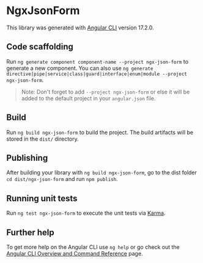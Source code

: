 # NgxJsonForm

This library was generated with [Angular CLI](https://github.com/angular/angular-cli) version 17.2.0.

## Code scaffolding

Run `ng generate component component-name --project ngx-json-form` to generate a new component. You can also use `ng generate directive|pipe|service|class|guard|interface|enum|module --project ngx-json-form`.
> Note: Don't forget to add `--project ngx-json-form` or else it will be added to the default project in your `angular.json` file. 

## Build

Run `ng build ngx-json-form` to build the project. The build artifacts will be stored in the `dist/` directory.

## Publishing

After building your library with `ng build ngx-json-form`, go to the dist folder `cd dist/ngx-json-form` and run `npm publish`.

## Running unit tests

Run `ng test ngx-json-form` to execute the unit tests via [Karma](https://karma-runner.github.io).

## Further help

To get more help on the Angular CLI use `ng help` or go check out the [Angular CLI Overview and Command Reference](https://angular.io/cli) page.
